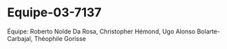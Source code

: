 # Equipe-03-7137
Équipe: Roberto Nolde Da Rosa, Christopher Hémond, Ugo Alonso Bolarte-Carbajal, Théophile Gorisse
